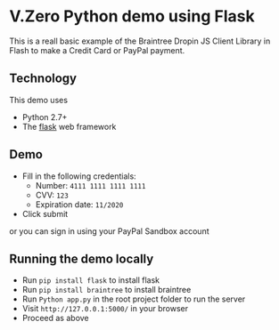# V.Zero Python demo using Flask 

This is a reall basic example of the Braintree Dropin JS Client Library in Flash to make a Credit Card or PayPal payment.

## Technology

This demo uses

* Python 2.7+
* The [flask](http://flask.pocoo.org/) web framework

## Demo

* Fill in the following credentials:
  * Number: `4111 1111 1111 1111`
  * CVV: `123`
  * Expiration date: `11/2020`
* Click submit

or you can sign in using your PayPal Sandbox account

## Running the demo locally

* Run `pip install flask` to install flask
* Run `pip install braintree` to install braintree 
* Run `Python app.py` in the root project folder to run the server 
* Visit `http://127.0.0.1:5000/` in your browser
* Proceed as above
